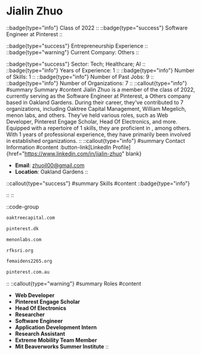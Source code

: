 # Jialin Zhuo
::badge{type="info"}
Class of 2022
::
::badge{type="success"}
Software Engineer at Pinterest
::

::badge{type="success"}
Entrepreneurship Experience
::
::badge{type="warning"}
Current Company: Others
::

::badge{type="success"}
Sector: Tech; Healthcare; AI
::
::badge{type="info"}
Years of Experience: 1
::
::badge{type="info"}
Number of Skills: 1
::
::badge{type="info"}
Number of Past Jobs: 9
::
::badge{type="info"}
Number of Organizations: 7
::
::callout{type="info"}
#summary
Summary
#content
Jialin Zhuo is a member of the class of 2022, currently serving as the Software Engineer at Pinterest, a Others company based in Oakland Gardens. During their career, they've contributed to 7 organizations, including Oaktree Capital Management, William Megelich, menon labs, and others. They've held various roles, such as Web Developer, Pinterest Engage Scholar, Head Of Electronics, and more. Equipped with a repertoire of 1 skills, they are proficient in , among others.  With 1 years of professional experience, they have primarily been involved in established organizations.
::
::callout{type="info"}
#summary
Contact Information
#content
:button-link[LinkedIn Profile]{href="https://www.linkedin.com/in/jialin-zhuo" blank}
- **Email**: zhuojl00@gmail.com
- **Location**: Oakland Gardens
::

::callout{type="success"}
#summary
Skills
#content
::badge{type="info"}

::
::

::code-group
```bash [Oaktree Capital Management]
oaktreecapital.com
```
```bash [William Megelich]
pinterest.dk
```
```bash [menon labs]
menonlabs.com
```
```bash [Rfk Science Research Institute]
rfksri.org
```
```bash [Fe Maidens First Robotics Team (Frc 2265)]
femaidens2265.org
```
```bash [Pinterest]
pinterest.com.au
```
::
::callout{type="warning"}
#summary
Roles
#content
- **Web Developer**
- **Pinterest Engage Scholar**
- **Head Of Electronics**
- **Researcher**
- **Software Engineer**
- **Application Development Intern**
- **Research Assistant**
- **Extreme Mobility Team Member**
- **Mit Beaverworks Summer Institute**
::

